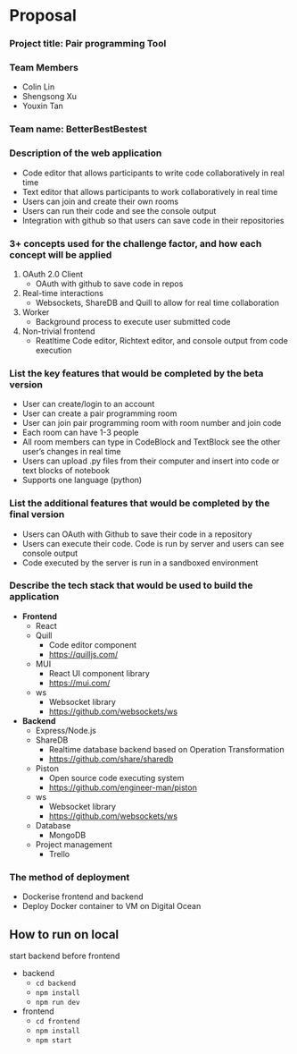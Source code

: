 # Proposal

### Project title: Pair programming Tool

### Team Members

- Colin Lin
- Shengsong Xu
- Youxin Tan

### Team name: BetterBestBestest

### Description of the web application

- Code editor that allows participants to write code collaboratively in real time
- Text editor that allows participants to work collaboratively in real time 
- Users can join and create their own rooms
- Users can run their code and see the console output
- Integration with github so that users can save code in their repositories

### 3+ concepts used for the challenge factor, and how each concept will be applied

1.  OAuth 2.0 Client
    - OAuth with github to save code in repos
2.  Real-time interactions
    - Websockets, ShareDB and Quill to allow for real time collaboration
3.  Worker
    - Background process to execute user submitted code
4.  Non-trivial frontend
    - Reatltime Code editor, Richtext editor, and console output from code execution

### List the key features that would be completed by the beta version

- User can create/login to an account
- User can create a pair programming room
- User can join pair programming room with room number and join code
- Each room can have 1-3 people
- All room members can type in CodeBlock and TextBlock see the other user’s changes in real time
- Users can upload .py files from their computer and insert into code or text blocks of notebook
- Supports one language (python)

### List the additional features that would be completed by the final version

- Users can OAuth with Github to save their code in a repository
- Users can execute their code. Code is run by server and users can see console output
- Code executed by the server is run in a sandboxed environment

### Describe the tech stack that would be used to build the application

- **Frontend**
  - React
  - Quill
    - Code editor component
    - https://quilljs.com/
  - MUI
    - React UI component library
    - https://mui.com/
  - ws
    - Websocket library
    - https://github.com/websockets/ws
- **Backend**
  - Express/Node.js
  - ShareDB
    - Realtime database backend based on Operation Transformation
    - https://github.com/share/sharedb
  - Piston
    - Open source code executing system
    - https://github.com/engineer-man/piston
  - ws
    - Websocket library
    - https://github.com/websockets/ws
  - Database
    - MongoDB
  - Project management
    - Trello

### The method of deployment

- Dockerise frontend and backend
- Deploy Docker container to VM on Digital Ocean

## How to run on local

start backend before frontend

- backend
  - `cd backend`
  - `npm install`
  - `npm run dev`
- frontend
  - `cd frontend`
  - `npm install`
  - `npm start`
